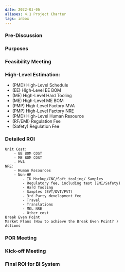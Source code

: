 ```yaml
---
date: 2022-03-06
aliases: 4.1 Project Charter
tags: inbox
---
```


### Pre-Discussion

### Purposes

### Feasibility Meeting

### High-Level Estimation:
- (PMD) High-Level Schedule
- (EE) High-Level EE BOM
- (ME) High-Level Hard Tooling
- (ME) High-Level ME BOM
- (PMP) High-Level Factory MVA 
- (PMP) High-Level Factory NRE
- (PMD) High-Level Human Resource
- (RF/EMI) Regulation Fee
- (Safety) Regulation Fee

###  Detailed ROI
	Unit Cost:
		- EE BOM COST
		- ME BOM COST
		- MVA
	NRE:
		- Human Resources
		- Non-HR
			- ID Mockup/CNC/Soft tooling/ Samples
			- Regulatory fee, including test (EMI/Safety)
			- Hard Tooling
			- Samples (EVT/DVT/PVT)
			- 3rd Party development fee
			- Travel
			- Translations
			- MKL NRE
			- Other cost
	Break Even Point
	Market Plans (How to achieve the Break Even Point? )
	Actions

### POR Meeting

### Kick-off Meeting

### Final ROI for BI System